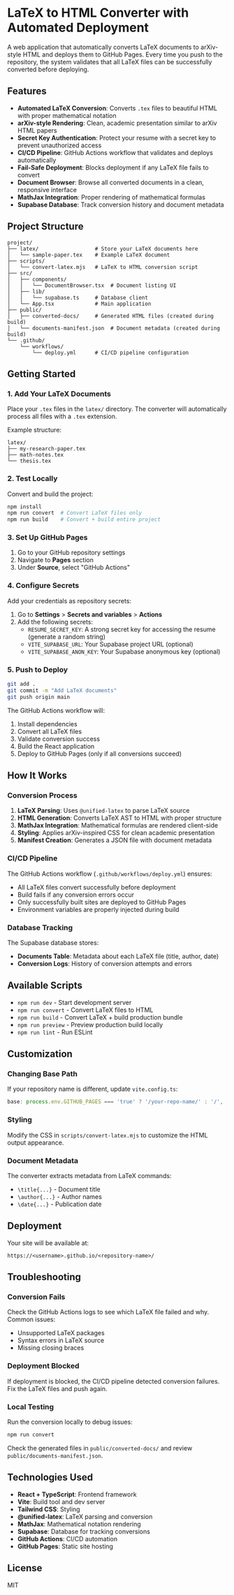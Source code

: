 # LaTeX to HTML Converter with Automated Deployment

A web application that automatically converts LaTeX documents to arXiv-style HTML and deploys them to GitHub Pages. Every time you push to the repository, the system validates that all LaTeX files can be successfully converted before deploying.

## Features

- **Automated LaTeX Conversion**: Converts `.tex` files to beautiful HTML with proper mathematical notation
- **arXiv-style Rendering**: Clean, academic presentation similar to arXiv HTML papers
- **Secret Key Authentication**: Protect your resume with a secret key to prevent unauthorized access
- **CI/CD Pipeline**: GitHub Actions workflow that validates and deploys automatically
- **Fail-Safe Deployment**: Blocks deployment if any LaTeX file fails to convert
- **Document Browser**: Browse all converted documents in a clean, responsive interface
- **MathJax Integration**: Proper rendering of mathematical formulas
- **Supabase Database**: Track conversion history and document metadata

## Project Structure

```
project/
├── latex/                  # Store your LaTeX documents here
│   └── sample-paper.tex    # Example LaTeX document
├── scripts/
│   └── convert-latex.mjs   # LaTeX to HTML conversion script
├── src/
│   ├── components/
│   │   └── DocumentBrowser.tsx  # Document listing UI
│   ├── lib/
│   │   └── supabase.ts     # Database client
│   └── App.tsx             # Main application
├── public/
│   ├── converted-docs/     # Generated HTML files (created during build)
│   └── documents-manifest.json  # Document metadata (created during build)
└── .github/
    └── workflows/
        └── deploy.yml      # CI/CD pipeline configuration
```

## Getting Started

### 1. Add Your LaTeX Documents

Place your `.tex` files in the `latex/` directory. The converter will automatically process all files with a `.tex` extension.

Example structure:
```
latex/
├── my-research-paper.tex
├── math-notes.tex
└── thesis.tex
```

### 2. Test Locally

Convert and build the project:

```bash
npm install
npm run convert  # Convert LaTeX files only
npm run build    # Convert + build entire project
```

### 3. Set Up GitHub Pages

1. Go to your GitHub repository settings
2. Navigate to **Pages** section
3. Under **Source**, select "GitHub Actions"

### 4. Configure Secrets

Add your credentials as repository secrets:

1. Go to **Settings** > **Secrets and variables** > **Actions**
2. Add the following secrets:
   - `RESUME_SECRET_KEY`: A strong secret key for accessing the resume (generate a random string)
   - `VITE_SUPABASE_URL`: Your Supabase project URL (optional)
   - `VITE_SUPABASE_ANON_KEY`: Your Supabase anonymous key (optional)

### 5. Push to Deploy

```bash
git add .
git commit -m "Add LaTeX documents"
git push origin main
```

The GitHub Actions workflow will:
1. Install dependencies
2. Convert all LaTeX files
3. Validate conversion success
4. Build the React application
5. Deploy to GitHub Pages (only if all conversions succeed)

## How It Works

### Conversion Process

1. **LaTeX Parsing**: Uses `@unified-latex` to parse LaTeX source
2. **HTML Generation**: Converts LaTeX AST to HTML with proper structure
3. **MathJax Integration**: Mathematical formulas are rendered client-side
4. **Styling**: Applies arXiv-inspired CSS for clean academic presentation
5. **Manifest Creation**: Generates a JSON file with document metadata

### CI/CD Pipeline

The GitHub Actions workflow (`.github/workflows/deploy.yml`) ensures:

- All LaTeX files convert successfully before deployment
- Build fails if any conversion errors occur
- Only successfully built sites are deployed to GitHub Pages
- Environment variables are properly injected during build

### Database Tracking

The Supabase database stores:

- **Documents Table**: Metadata about each LaTeX file (title, author, date)
- **Conversion Logs**: History of conversion attempts and errors

## Available Scripts

- `npm run dev` - Start development server
- `npm run convert` - Convert LaTeX files to HTML
- `npm run build` - Convert LaTeX + build production bundle
- `npm run preview` - Preview production build locally
- `npm run lint` - Run ESLint

## Customization

### Changing Base Path

If your repository name is different, update `vite.config.ts`:

```typescript
base: process.env.GITHUB_PAGES === 'true' ? '/your-repo-name/' : '/',
```

### Styling

Modify the CSS in `scripts/convert-latex.mjs` to customize the HTML output appearance.

### Document Metadata

The converter extracts metadata from LaTeX commands:
- `\title{...}` - Document title
- `\author{...}` - Author names
- `\date{...}` - Publication date

## Deployment

Your site will be available at:
```
https://<username>.github.io/<repository-name>/
```

## Troubleshooting

### Conversion Fails

Check the GitHub Actions logs to see which LaTeX file failed and why. Common issues:
- Unsupported LaTeX packages
- Syntax errors in LaTeX source
- Missing closing braces

### Deployment Blocked

If deployment is blocked, the CI/CD pipeline detected conversion failures. Fix the LaTeX files and push again.

### Local Testing

Run the conversion locally to debug issues:
```bash
npm run convert
```

Check the generated files in `public/converted-docs/` and review `public/documents-manifest.json`.

## Technologies Used

- **React + TypeScript**: Frontend framework
- **Vite**: Build tool and dev server
- **Tailwind CSS**: Styling
- **@unified-latex**: LaTeX parsing and conversion
- **MathJax**: Mathematical notation rendering
- **Supabase**: Database for tracking conversions
- **GitHub Actions**: CI/CD automation
- **GitHub Pages**: Static site hosting

## License

MIT
